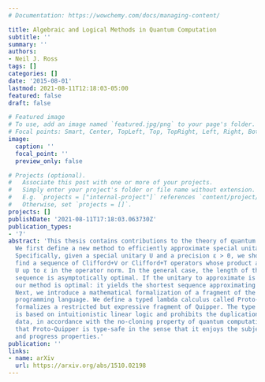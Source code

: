 ```yaml
---
# Documentation: https://wowchemy.com/docs/managing-content/

title: Algebraic and Logical Methods in Quantum Computation
subtitle: ''
summary: ''
authors:
- Neil J. Ross
tags: []
categories: []
date: '2015-08-01'
lastmod: 2021-08-11T12:18:03-05:00
featured: false
draft: false

# Featured image
# To use, add an image named `featured.jpg/png` to your page's folder.
# Focal points: Smart, Center, TopLeft, Top, TopRight, Left, Right, BottomLeft, Bottom, BottomRight.
image:
  caption: ''
  focal_point: ''
  preview_only: false

# Projects (optional).
#   Associate this post with one or more of your projects.
#   Simply enter your project's folder or file name without extension.
#   E.g. `projects = ["internal-project"]` references `content/project/deep-learning/index.md`.
#   Otherwise, set `projects = []`.
projects: []
publishDate: '2021-08-11T17:18:03.063730Z'
publication_types:
- '7'
abstract: 'This thesis contains contributions to the theory of quantum computation.
  We first define a new method to efficiently approximate special unitary operators.
  Specifically, given a special unitary U and a precision ε > 0, we show how to efficiently
  find a sequence of Clifford+V or Clifford+T operators whose product approximates
  U up to ε in the operator norm. In the general case, the length of the approximating
  sequence is asymptotically optimal. If the unitary to approximate is diagonal then
  our method is optimal: it yields the shortest sequence approximating U up to ε.
  Next, we introduce a mathematical formalization of a fragment of the Quipper quantum
  programming language. We define a typed lambda calculus called Proto-Quipper which
  formalizes a restricted but expressive fragment of Quipper. The type system of Proto-Quipper
  is based on intuitionistic linear logic and prohibits the duplication of quantum
  data, in accordance with the no-cloning property of quantum computation. We prove
  that Proto-Quipper is type-safe in the sense that it enjoys the subject reduction
  and progress properties.'
publication: ''
links:
- name: arXiv
  url: https://arxiv.org/abs/1510.02198
---
```

